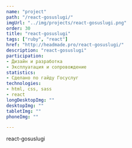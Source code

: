```yaml
---
name: "project"
path: "/react-gosuslugi/"
imgUrl: "../img/projects/react-gosuslugi.png"
order: 30
title: "react-gosuslugi"
tags: ["ruby", "react"]
href: "http://headmade.pro/react-gosuslugi/"
description: "react-gosuslugi"
participation:
- Дизайн и разработка
- Эксплуатация и сопровождение
statistics:
- Сделано по гайду Госуслуг
technologies:
- html, css, sass
- react
longDesktopImg: ""
desktopImg: ""
tabletImg: ""
phoneImg: ""

---
```


react-gosuslugi
